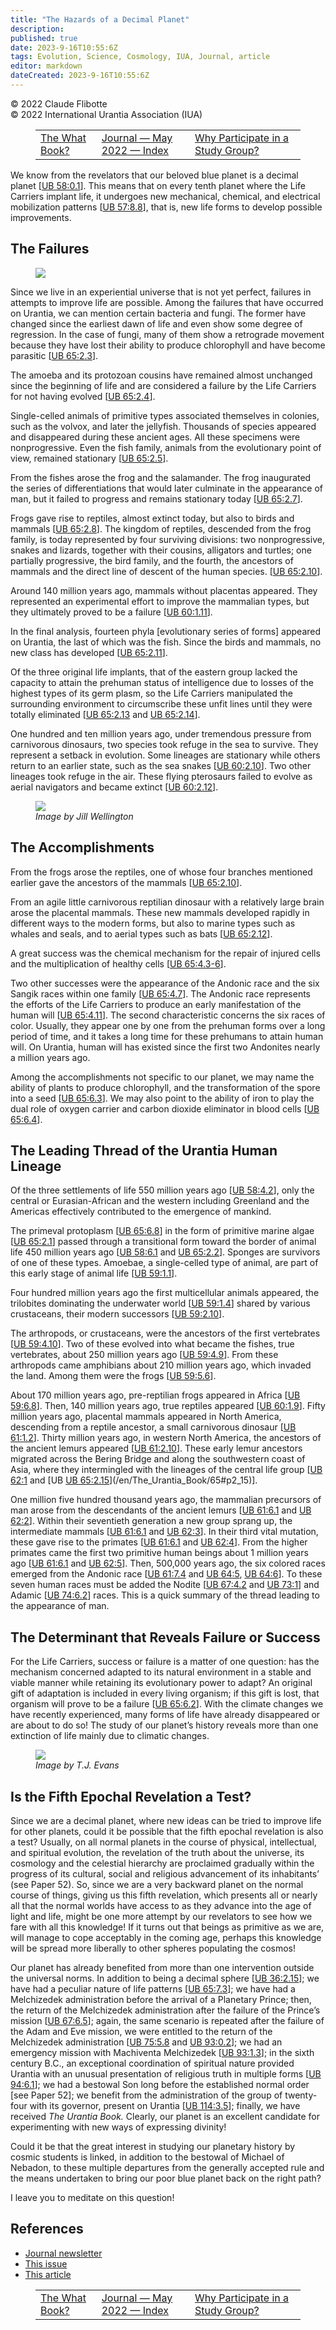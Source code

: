 ```yaml
---
title: "The Hazards of a Decimal Planet"
description: 
published: true
date: 2023-9-16T10:55:6Z
tags: Evolution, Science, Cosmology, IUA, Journal, article
editor: markdown
dateCreated: 2023-9-16T10:55:6Z
---
```


<p class="v-card v-sheet theme--light grey lighten-3 px-2">© 2022 Claude Flibotte<br>© 2022 International Urantia Association (IUA)</p>
<figure class="table chapter-navigator">
  <table>
    <tbody>
      <tr>
        <td>
        <a href="/en/article/Christopher_Ross/the_what_book">
          <span class="mdi mdi-arrow-left-drop-circle"></span><span class="pl-2">The What Book?</span>
        </a>
        </td>
        <td>
        <a href="/en/index/articles_iua_journal#journal-may-2022">
          <span class="mdi mdi-book-open-variant"></span><span class="pl-2">Journal — May 2022 — Index</span>
        </a>
        </td>
        <td>
        <a href="/en/article/Gaetan_Charland/why_participate_in_study_group">
          <span class="pr-2">Why Participate in a Study Group?</span><span class="mdi mdi-arrow-right-drop-circle"></span>
        </a>
        </td>
      </tr>
    </tbody>
  </table>
</figure>


We know from the revelators that our beloved blue planet is a decimal planet <a id="a36_77"></a>[[UB 58:0.1](/en/The_Urantia_Book/58#p0_1)]. This means that on every tenth planet where the Life Carriers implant life, it undergoes new mechanical, chemical, and electrical mobilization patterns <a id="a36_274"></a>[[UB 57:8.8](/en/The_Urantia_Book/57#p8_8)], that is, new life forms to develop possible improvements.

## The Failures

<figure id="Figure_1" class="image urantiapedia image-style-align-left">
<img src="/image/article/IUA_Journal/Claude-Flibotte-150x150.jpg">
</figure>

Since we live in an experiential universe that is not yet perfect, failures in attempts to improve life are possible. Among the failures that have occurred on Urantia, we can mention certain bacteria and fungi. The former have changed since the earliest dawn of life and even show some degree of regression. In the case of fungi, many of them show a retrograde movement because they have lost their ability to produce chlorophyll and have become parasitic <a id="a44_456"></a>[[UB 65:2.3](/en/The_Urantia_Book/65#p2_3)].

The amoeba and its protozoan cousins have remained almost unchanged since the beginning of life and are considered a failure by the Life Carriers for not having evolved <a id="a46_169"></a>[[UB 65:2.4](/en/The_Urantia_Book/65#p2_4)].

Single-celled animals of primitive types associated themselves in colonies, such as the volvox, and later the jellyfish. Thousands of species appeared and disappeared during these ancient ages. All these specimens were nonprogressive. Even the fish family, animals from the evolutionary point of view, remained stationary <a id="a48_322"></a>[[UB 65:2.5](/en/The_Urantia_Book/65#p2_5)].

From the fishes arose the frog and the salamander. The frog inaugurated the series of differentiations that would later culminate in the appearance of man, but it failed to progress and remains stationary today <a id="a50_211"></a>[[UB 65:2.7](/en/The_Urantia_Book/65#p2_7)].

Frogs gave rise to reptiles, almost extinct today, but also to birds and mammals <a id="a52_81"></a>[[UB 65:2.8](/en/The_Urantia_Book/65#p2_8)]. The kingdom of reptiles, descended from the frog family, is today represented by four surviving divisions: two nonprogressive, snakes and lizards, together with their cousins, alligators and turtles; one partially progressive, the bird family, and the fourth, the ancestors of mammals and the direct line of descent of the human species. <a id="a52_464"></a>[[UB 65:2.10](/en/The_Urantia_Book/65#p2_10)].

Around 140 million years ago, mammals without placentas appeared. They represented an experimental effort to improve the mammalian types, but they ultimately proved to be a failure <a id="a54_181"></a>[[UB 60:1.11](/en/The_Urantia_Book/60#p1_11)].

In the final analysis, fourteen phyla [evolutionary series of forms] appeared on Urantia, the last of which was the fish. Since the birds and mammals, no new class has developed <a id="a56_178"></a>[[UB 65:2.11](/en/The_Urantia_Book/65#p2_11)].

Of the three original life implants, that of the eastern group lacked the capacity to attain the prehuman status of intelligence due to losses of the highest types of its germ plasm, so the Life Carriers manipulated the surrounding environment to circumscribe these unfit lines until they were totally eliminated <a id="a58_313"></a>[[UB 65:2.13](/en/The_Urantia_Book/65#p2_13) and <a id="a58_362"></a>[UB 65:2.14](/en/The_Urantia_Book/65#p2_14)].

One hundred and ten million years ago, under tremendous pressure from carnivorous dinosaurs, two species took refuge in the sea to survive. They represent a setback in evolution. Some lineages are stationary while others return to an earlier state, such as the sea snakes <a id="a60_272"></a>[[UB 60:2.10](/en/The_Urantia_Book/60#p2_10)]. Two other lineages took refuge in the air. These flying pterosaurs failed to evolve as aerial navigators and became extinct <a id="a60_443"></a>[[UB 60:2.12](/en/The_Urantia_Book/60#p2_12)].

<figure id="Figure_2" class="image urantiapedia">
<img src="/image/article/IUA_Journal/frog-Jill-Wellington-706x470.jpg">
<figcaption><em>Image by Jill Wellington</em></figcaption>
</figure>


## The Accomplishments

From the frogs arose the reptiles, one of whose four branches mentioned earlier gave the ancestors of the mammals <a id="a70_114"></a>[[UB 65:2.10](/en/The_Urantia_Book/65#p2_10)].

From an agile little carnivorous reptilian dinosaur with a relatively large brain arose the placental mammals. These new mammals developed rapidly in different ways to the modern forms, but also to marine types such as whales and seals, and to aerial types such as bats <a id="a72_270"></a>[[UB 65:2.12](/en/The_Urantia_Book/65#p2_12)].

A great success was the chemical mechanism for the repair of injured cells and the multiplication of healthy cells <a id="a74_115"></a>[[UB 65:4.3-6](/en/The_Urantia_Book/65#p4_3)].

Two other successes were the appearance of the Andonic race and the six Sangik races within one family <a id="a76_103"></a>[[UB 65:4.7](/en/The_Urantia_Book/65#p4_7)]. The Andonic race represents the efforts of the Life Carriers to produce an early manifestation of the human will <a id="a76_261"></a>[[UB 65:4.11](/en/The_Urantia_Book/65#p4_11)]. The second characteristic concerns the six races of color. Usually, they appear one by one from the prehuman forms over a long period of time, and it takes a long time for these prehumans to attain human will. On Urantia, human will has existed since the first two Andonites nearly a million years ago.

Among the accomplishments not specific to our planet, we may name the ability of plants to produce chlorophyll, and the transformation of the spore into a seed <a id="a78_160"></a>[[UB 65:6.3](/en/The_Urantia_Book/65#p6_3)]. We may also point to the ability of iron to play the dual role of oxygen carrier and carbon dioxide eliminator in blood cells <a id="a78_331"></a>[[UB 65:6.4](/en/The_Urantia_Book/65#p6_4)].

## The Leading Thread of the Urantia Human Lineage

Of the three settlements of life 550 million years ago <a id="a82_55"></a>[[UB 58:4.2](/en/The_Urantia_Book/58#p4_2)], only the central or Eurasian-African and the western including Greenland and the Americas effectively contributed to the emergence of mankind.

The primeval protoplasm <a id="a84_24"></a>[[UB 65:6.8](/en/The_Urantia_Book/65#p6_8)] in the form of primitive marine algae <a id="a84_106"></a>[[UB 65:2.1](/en/The_Urantia_Book/65#p2_1)] passed through a transitional form toward the border of animal life 450 million years ago <a id="a84_240"></a>[[UB 58:6.1](/en/The_Urantia_Book/58#p6_1) and <a id="a84_287"></a>[UB 65:2.2](/en/The_Urantia_Book/65#p2_2)]. Sponges are survivors of one of these types. Amoebae, a single-celled type of animal, are part of this early stage of animal life <a id="a84_461"></a>[[UB 59:1.1](/en/The_Urantia_Book/59#p1_1)].

Four hundred million years ago the first multicellular animals appeared, the trilobites dominating the underwater world <a id="a86_120"></a>[[UB 59:1.4](/en/The_Urantia_Book/59#p1_4)] shared by various crustaceans, their modern successors <a id="a86_219"></a>[[UB 59:2.10](/en/The_Urantia_Book/59#p2_10)].

The arthropods, or crustaceans, were the ancestors of the first vertebrates <a id="a88_76"></a>[[UB 59:4.10](/en/The_Urantia_Book/59#p4_10)]. Two of these evolved into what became the fishes, true vertebrates, about 250 million years ago <a id="a88_219"></a>[[UB 59:4.9](/en/The_Urantia_Book/59#p4_9)]. From these arthropods came amphibians about 210 million years ago, which invaded the land. Among them were the frogs <a id="a88_381"></a>[[UB 59:5.6](/en/The_Urantia_Book/59#p5_6)].

About 170 million years ago, pre-reptilian frogs appeared in Africa <a id="a90_68"></a>[[UB 59:6.8](/en/The_Urantia_Book/59#p6_8)]. Then, 140 million years ago, true reptiles appeared <a id="a90_165"></a>[[UB 60:1.9](/en/The_Urantia_Book/60#p1_9)]. Fifty million years ago, placental mammals appeared in North America, descending from a reptile ancestor, a small carnivorous dinosaur <a id="a90_345"></a>[[UB 61:1.2](/en/The_Urantia_Book/61#p1_2)]. Thirty million years ago, in western North America, the ancestors of the ancient lemurs appeared <a id="a90_487"></a>[[UB 61:2.10](/en/The_Urantia_Book/61#p2_10)]. These early lemur ancestors migrated across the Bering Bridge and along the southwestern coast of Asia, where they intermingled with the lineages of the central life group <a id="a90_706"></a>[[UB 62:1](/en/The_Urantia_Book/62#p1) and <a id="a90_749"></a>[UB [UB 65:2.15](/en/The_Urantia_Book/65#p2_15)](/en/The_Urantia_Book/65#p2_15)].

One million five hundred thousand years ago, the mammalian precursors of man arose from the descendants of the ancient lemurs <a id="a92_126"></a>[[UB 61:6.1](/en/The_Urantia_Book/61#p6_1) and <a id="a92_173"></a>[UB 62:2](/en/The_Urantia_Book/62#p2)]. Within their seventieth generation a new group sprang up, the intermediate mammals <a id="a92_296"></a>[[UB 61:6.1](/en/The_Urantia_Book/61#p6_1) and <a id="a92_343"></a>[UB 62:3](/en/The_Urantia_Book/62#p3)]. In their third vital mutation, these gave rise to the primates <a id="a92_446"></a>[[UB 61:6.1](/en/The_Urantia_Book/61#p6_1) and <a id="a92_493"></a>[UB 62:4](/en/The_Urantia_Book/62#p4)]. From the higher primates came the first two primitive human beings about 1 million years ago <a id="a92_626"></a>[[UB 61:6.1](/en/The_Urantia_Book/61#p6_1) and <a id="a92_673"></a>[UB 62:5](/en/The_Urantia_Book/62#p5)]. Then, 500,000 years ago, the six colored races emerged from the Andonic race <a id="a92_790"></a>[[UB 61:7.4](/en/The_Urantia_Book/61#p7_4) and <a id="a92_837"></a>[UB 64:5](/en/The_Urantia_Book/64#p5), <a id="a92_876"></a>[UB 64:6](/en/The_Urantia_Book/64#p6)]. To these seven human races must be added the Nodite <a id="a92_968"></a>[[UB 67:4.2](/en/The_Urantia_Book/67#p4_2) and <a id="a92_1015"></a>[UB 73:1](/en/The_Urantia_Book/73#p1)] and Adamic <a id="a92_1065"></a>[[UB 74:6.2](/en/The_Urantia_Book/74#p6_2)] races. This is a quick summary of the thread leading to the appearance of man.

## The Determinant that Reveals Failure or Success

For the Life Carriers, success or failure is a matter of one question: has the mechanism concerned adapted to its natural environment in a stable and viable manner while retaining its evolutionary power to adapt? An original gift of adaptation is included in every living organism; if this gift is lost, that organism will prove to be a failure <a id="a96_345"></a>[[UB 65:6.2](/en/The_Urantia_Book/65#p6_2)]. With the climate changes we have recently experienced, many forms of life have already disappeared or are about to do so! The study of our planet’s history reveals more than one extinction of life mainly due to climatic changes.

<figure id="Figure_3" class="image urantiapedia">
<img src="/image/article/IUA_Journal/homework-T.J.-Evans-706x471.jpg">
<figcaption><em>Image by T.J. Evans</em></figcaption>
</figure>



## Is the Fifth Epochal Revelation a Test?

Since we are a decimal planet, where new ideas can be tried to improve life for other planets, could it be possible that the fifth epochal revelation is also a test? Usually, on all normal planets in the course of physical, intellectual, and spiritual evolution, the revelation of the truth about the universe, its cosmology and the celestial hierarchy are proclaimed gradually within the progress of its cultural, social and religious advancement of its inhabitants’ (see Paper 52). So, since we are a very backward planet on the normal course of things, giving us this fifth revelation, which presents all or nearly all that the normal worlds have access to as they advance into the age of light and life, might be one more attempt by our revelators to see how we fare with all this knowledge! If it turns out that beings as primitive as we are, will manage to cope acceptably in the coming age, perhaps this knowledge will be spread more liberally to other spheres populating the cosmos!

Our planet has already benefited from more than one intervention outside the universal norms. In addition to being a decimal sphere <a id="a109_132"></a>[[UB 36:2.15](/en/The_Urantia_Book/36#p2_15)]; we have had a peculiar nature of life patterns <a id="a109_226"></a>[[UB 65:7.3](/en/The_Urantia_Book/65#p7_3)]; we have had a Melchizedek administration before the arrival of a Planetary Prince; then, the return of the Melchizedek administration after the failure of the Prince’s mission <a id="a109_447"></a>[[UB 67:6.5](/en/The_Urantia_Book/67#p6_5)]; again, the same scenario is repeated after the failure of the Adam and Eve mission, we were entitled to the return of the Melchizedek administration <a id="a109_641"></a>[[UB 75:5.8](/en/The_Urantia_Book/75#p5_8) and <a id="a109_688"></a>[UB 93:0.2](/en/The_Urantia_Book/93#p0_2)]; we had an emergency mission with Machiventa Melchizedek <a id="a109_788"></a>[[UB 93:1.3](/en/The_Urantia_Book/93#p1_3)]; in the sixth century B.C., an exceptional coordination of spiritual nature provided Urantia with an unusual presentation of religious truth in multiple forms [[UB 94:6.1](/en/The_Urantia_Book/94#p6_1)]; we had a bestowal Son long before the established normal order [see Paper 52]; we benefit from the administration of the group of twenty-four with its governor, present on Urantia <a id="a109_1182"></a>[[UB 114:3.5](/en/The_Urantia_Book/114#p3_5)]; finally, we have received _The Urantia Book._ Clearly, our planet is an excellent candidate for experimenting with new ways of expressing divinity!

Could it be that the great interest in studying our planetary history by cosmic students is linked, in addition to the bestowal of Michael of Nebadon, to these multiple departures from the generally accepted rule and the means undertaken to bring our poor blue planet back on the right path?

I leave you to meditate on this question!

## References

- [Journal newsletter](https://urantia-association.org/journal-online-archives/)
- [This issue](https://urantia-association.org/newsletter/journal-may-2022/)
- [This article](https://urantia-association.org/hazards-decimal-plane)

<figure class="table chapter-navigator">
  <table>
    <tbody>
      <tr>
        <td>
        <a href="/en/article/Christopher_Ross/the_what_book">
          <span class="mdi mdi-arrow-left-drop-circle"></span><span class="pl-2">The What Book?</span>
        </a>
        </td>
        <td>
        <a href="/en/index/articles_iua_journal#journal-may-2022">
          <span class="mdi mdi-book-open-variant"></span><span class="pl-2">Journal — May 2022 — Index</span>
        </a>
        </td>
        <td>
        <a href="/en/article/Gaetan_Charland/why_participate_in_study_group">
          <span class="pr-2">Why Participate in a Study Group?</span><span class="mdi mdi-arrow-right-drop-circle"></span>
        </a>
        </td>
      </tr>
    </tbody>
  </table>
</figure>
